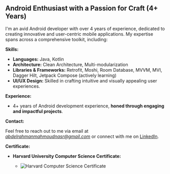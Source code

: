 ##   Android Enthusiast with a Passion for Craft (4+ Years)

I'm an avid Android developer with over 4 years of experience, dedicated to creating innovative and user-centric mobile applications. My expertise spans across a comprehensive toolkit, including:

**Skills:**

* **Languages:** Java, Kotlin
* **Architecture:** Clean Architecture, Multi-modularization
* **Libraries & Frameworks:** Retrofit, Moshi, Room Database, MVVM, MVI, Dagger Hilt, Jetpack Compose (actively learning)
* **UI/UX Design:** Skilled in crafting intuitive and visually appealing user experiences.

**Experience:**

* 4+ years of Android development experience, **honed through engaging and impactful projects**.

**Contact:**

Feel free to reach out to me via email at *abdelrahmanmahmoudnasr@gmail.com* or connect with me on [LinkedIn](https://www.linkedin.com/in/abdelrahman-mahmoud-80764825a/).

**Certificate:**

* **Harvard University Computer Science Certificate:**
  
    * <img src="https://certificates.cs50.io/83c73ecf-640e-480d-a15b-f491bae0a11e.png?size=letter" alt="Harvard Computer Science Certificate"/>
